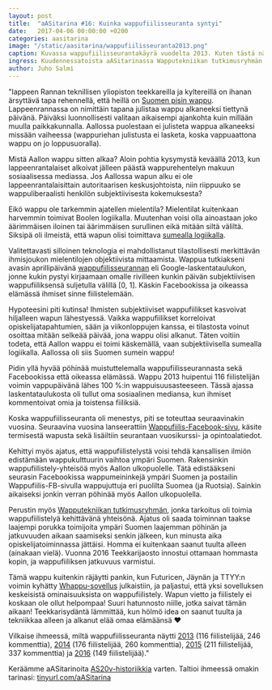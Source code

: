 ```yaml
---
layout: post
title:  "aASitarina #16: Kuinka wappufiilisseuranta syntyi"
date:   2017-04-06 00:00:00 +0200
categories: aasitarina
image: "/static/aasitarina/wappufiilisseuranta2013.png"
caption: Kuvassa wappufiilisseurantakäyrä vuodelta 2013. Kuten tästä nähdään, wappufiilis ei kasva monotonisesti.
ingress: Kuudennessatoista aASitarinassa Wapputekniikan tutkimusryhmän emeritusjohtaja Juho Salmi ('08) kertoo, miten wappufiilisseuranta syntyi
author: Juho Salmi
---
```


"lappeen Rannan teknillisen yliopiston teekkareilla ja kyltereillä on ihanan ärsyttävä tapa rehennellä, että heillä on [Suomen pisin wappu](http://www.suomenpisinwappu.fi/). Lappeenrannassa on nimittäin tapana julistaa wappu alkaneeksi tiettynä päivänä. Päiväksi luonnollisesti valitaan aikaisempi ajankohta kuin millään muulla paikkakunnalla. Aallossa puolestaan ei julisteta wappua alkaneeksi missään vaiheessa (wappuriehan julistusta ei lasketa, koska vappuaattona wappu on jo loppusuoralla).

Mistä Aallon wappu sitten alkaa? Aloin pohtia kysymystä keväällä 2013, kun lappeenrantalaiset alkoivat jälleen päästä wappurehentelyn makuun sosiaalisessa mediassa. Jos Aallossa wapun alku ei ole lappeenrantalaisittain autoritaarisen keskusjohtoista, niin riippuuko se wappuliberaalisti henkilön subjektiivisesta kokemuksesta?

Eikö wappu ole tarkemmin ajatellen mielentila? Mielentilat kuitenkaan harvemmin toimivat Boolen logiikalla. Muutenhan voisi olla ainoastaan joko äärimmäisen iloinen tai äärimmäisen surullinen eikä mitään siltä väliltä. Siksipä oli ilmeistä, että wapun olisi toimittava [sumealla logiikalla](https://fi.wikipedia.org/wiki/Sumea_logiikka).

Valitettavasti silloinen teknologia ei mahdollistanut tilastollisesti merkittävän ihmisjoukon mielentilojen objektiivista mittaamista. Wappua tutkiakseni avasin aprillipäivänä [wappufiilisseurannan](http://tinyurl.com/wappufiilis) eli Google-laskentataulukon, jonne kukin pystyi kirjaamaan omalle rivilleen kunkin päivän subjektiivisen wappufiiliksensä suljetulla välillä [0, 1]. Käskin Facebookissa ja oikeassa elämässä ihmiset sinne fiilistelemään.

Hypoteesini piti kutinsa! Ihmisten subjektiiviset wappufiilikset kasvoivat hiljalleen wapun lähestyessä. Vaikka wappufiilikset korreloivat opiskelijatapahtumien, sään ja viikonloppujen kanssa, ei tilastosta voinut osoittaa mitään selkeää päivää, jona wappu olisi alkanut. Täten voitiin todeta, että Aallon wappu ei toimi käskemällä, vaan subjektiivisella sumealla logiikalla. Aallossa oli siis Suomen sumein wappu!

Pidin yllä hyvää pöhinää muistuttelemalla wappufiilisseurannasta sekä Facebookissa että oikeassa elämässä. Wappu 2013 huipentui 116 fiilistelijän voimin vappupäivänä lähes 100 %:in wappuisuusasteeseen. Tässä ajassa laskentataulukosta oli tullut oma sosiaalinen mediansa, kun ihmiset kommentoivat omia ja toistensa fiiliksiä.

Koska wappufiilisseuranta oli menestys, piti se toteuttaa seuraavinakin vuosina. Seuraavina vuosina lanseerattiin [Wappufiilis-Facebook-sivu](https://www.facebook.com/wappufiilis/), käsite termisestä wapusta sekä lisäiltiin seurantaan vuosikurssi- ja opintoalatiedot.

Kehittyi myös ajatus, että wappufiilistelystä voisi tehdä kansallisen ilmiön edistämään wappukulttuurin vaihtoa ympäri Suomen. Rakensinkin wappufiilistely-yhteisöä myös Aallon ulkopuolelle. Tätä edistääkseni seurasin Facebookissa wappumeininkejä ympäri Suomen ja postailin Wappufiilis-FB-sivulla wappujuttuja eri puolilta Suomea (ja Ruotsia). Sainkin aikaiseksi jonkin verran pöhinää myös Aallon ulkopuolella.

Perustin myös [Wapputekniikan tutkimusryhmän](https://www.facebook.com/groups/wappufiilis/), jonka tarkoitus oli toimia wappufiilistelyä kehittävänä yhteisönä. Ajatus oli saada toiminnan taakse laajempi porukka toimijoita ympäri Suomen laajemman pöhinän ja jatkuvuuden aikaan saamiseksi senkin jälkeen, kun minusta aika opiskelijatoiminnassa jättäisi. Homma ei kuitenkaan saanut tuulta alleen (ainakaan vielä). Vuonna 2016 Teekkarijaosto innostui ottamaan hommasta kopin, ja wappufiiliksen jatkuvuus varmistui.

Tämä wappu kuitenkin räjäytti pankin, kun Futuricen, Jäynän ja TTYY:n voimin kyhätty [Whappu-sovellus](http://wappu.futurice.com/) julkaistiin, ja paljastui, että yksi sovelluksen keskeisistä ominaisuuksista on wappufiilistely. Wapun vietto ja fiilistely ei koskaan ole ollut helpompaa! Suuri hatunnosto niille, jotka saivat tämän aikaan! Teekkarisydäntä lämmittää, kun hölmö idea on saanut tuulta ja tekniikkaa alleen ja alkanut elää omaa elämäänsä ❤

Vilkaise ihmeessä, miltä wappufiilisseuranta näytti [2013](http://tinyurl.com/wappufiilis) (116 fiilistelijää, 246 kommenttia), [2014](http://tinyurl.com/fiilis2014) (176 fiilistelijää, 260 kommenttia), [2015](http://tinyurl.com/wappu2015) (211 fiilistelijää, 337 kommenttia) ja [2016](http://tinyurl.com/wappu2016) (149 fiilistelijää)."

Keräämme aASitarinoita [AS20v-historiikkia](https://www.facebook.com/AS20v/) varten. Taltioi ihmeessä omakin tarinasi: [tinyurl.com/aASitarina](http://tinyurl.com/aASitarina)
